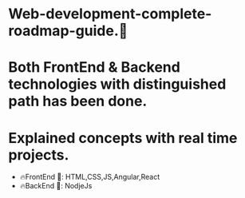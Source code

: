 # Web-development-complete-roadmap-guide.🚀

# Both FrontEnd & Backend technologies with distinguished path has been done.

# Explained concepts with real time projects.

- 🔥FrontEnd 🚀: HTML,CSS,JS,Angular,React
- 🔥BackEnd 🚀: NodjeJs
